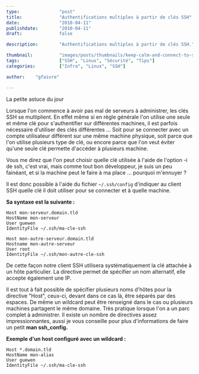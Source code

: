 ```yaml
---
type:               "post"
title:              "Authentifications multiples à partir de clés SSH"
date:               "2010-04-11"
publishdate:        "2010-04-11"
draft:              false

description:        "Authentifications multiples à partir de clés SSH."

thumbnail:          "images/posts/thumbnails/keep-calm-and-connect-to-ssh.png"
tags:               ["SSH", "Linux", "Sécurité", "Tips"]
categories:         ["Infra", "Linux", "SSH"]

author:    "gfaivre"

---
```



La petite astuce du jour

Lorsque l'on commence à avoir pas mal de serveurs à administrer, les clés SSH se multiplient. En effet même si en règle générale l'on utilise une seule et même clé pour s'authentifier sur différentes machines, il est parfois nécessaire d'utiliser des clés différentes ...
Soit pour  se connecter avec un compte utilisateur différent sur une même machine physique, soit parce que l'on utilise plusieurs type de clé, ou encore parce que l'on veut éviter qu'une seule clé permette  d'accéder à plusieurs machine.

Vous me direz que l'on peut choisir quelle clé utilisée à l'aide de l'option -i de ssh, c'est vrai, mais comme tout bon développeur, je suis un peu fainéant, et si la machine peut le faire à ma place ... pourquoi m'ennuyer ?

Il est donc possible à l'aide du fichier `~/.ssh/config` d'indiquer au client SSH quelle clé il doit utiliser pour se connecter et à quelle machine.

**Sa syntaxe est la suivante :**

```
Host mon-serveur.domain.tld
HostName mon-serveur
User guewen
IdentityFile ~/.ssh/ma-cle-ssh

Host mon-autre-serveur.domain.tld
Hostname mon-autre-serveur
User root
IdentityFile ~/.ssh/mon-autre-cle-ssh
```

De cette façon notre client SSH utilisera systématiquement la clé attachée à un hôte particulier.
La directive permet de spécifier un nom alternatif, elle accepte également une IP.

Il est tout à fait possible de spécifier plusieurs noms d'hôtes pour la directive "Host", ceux-ci, devant dans ce cas là, être séparés par des espaces. De même un wildcard peut être renseigné dans le cas ou plusieurs machines partagent le même domaine. Très pratique lorsque l'on a un parc complet à administrer.
Il existe un nombre de directives assez impressionnantes, aussi je vous conseille pour plus d'informations de faire un petit **man ssh_config.**

**Exemple d'un host configuré avec un wildcard :**

```
Host *.domain.tld
HostName mon-alias
User guewen
IdentityFile ~/.ssh/ma-cle-ssh
```
